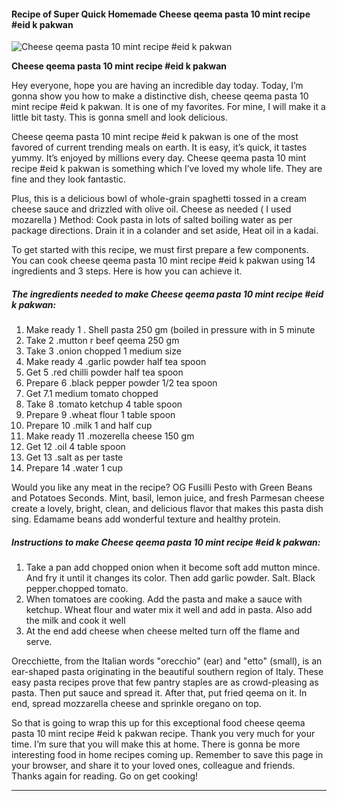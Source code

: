             

#### Recipe of Super Quick Homemade Cheese qeema pasta 10 mint recipe #eid k pakwan

![Cheese qeema pasta 10 mint recipe #eid k pakwan](https://img-global.cpcdn.com/recipes/399dea7c27d59747/751x532cq70/cheese-qeema-pasta-10-mint-recipe-eid-k-pakwan-recipe-main-photo.jpg)

**Cheese qeema pasta 10 mint recipe #eid k pakwan**

Hey everyone, hope you are having an incredible day today. Today, I’m gonna show you how to make a distinctive dish, cheese qeema pasta 10 mint recipe #eid k pakwan. It is one of my favorites. For mine, I will make it a little bit tasty. This is gonna smell and look delicious.

Cheese qeema pasta 10 mint recipe #eid k pakwan is one of the most favored of current trending meals on earth. It is easy, it’s quick, it tastes yummy. It’s enjoyed by millions every day. Cheese qeema pasta 10 mint recipe #eid k pakwan is something which I’ve loved my whole life. They are fine and they look fantastic.

Plus, this is a delicious bowl of whole-grain spaghetti tossed in a cream cheese sauce and drizzled with olive oil. Cheese as needed ( I used mozarella ) Method: Cook pasta in lots of salted boiling water as per package directions. Drain it in a colander and set aside, Heat oil in a kadai.

To get started with this recipe, we must first prepare a few components. You can cook cheese qeema pasta 10 mint recipe #eid k pakwan using 14 ingredients and 3 steps. Here is how you can achieve it.

##### The ingredients needed to make Cheese qeema pasta 10 mint recipe #eid k pakwan:

1.  Make ready 1 . Shell pasta 250 gm (boiled in pressure with in 5 minute
2.  Take 2 .mutton r beef qeema 250 gm
3.  Take 3 .onion chopped 1 medium size
4.  Make ready 4 .garlic powder half tea spoon
5.  Get 5 .red chilli powder half tea spoon
6.  Prepare 6 .black pepper powder 1/2 tea spoon
7.  Get 7.1 medium tomato chopped
8.  Take 8 .tomato ketchup 4 table spoon
9.  Prepare 9 .wheat flour 1 table spoon
10.  Prepare 10 .milk 1 and half cup
11.  Make ready 11 .mozerella cheese 150 gm
12.  Get 12 .oil 4 table spoon
13.  Get 13 .salt as per taste
14.  Prepare 14 .water 1 cup

Would you like any meat in the recipe? OG Fusilli Pesto with Green Beans and Potatoes Seconds. Mint, basil, lemon juice, and fresh Parmesan cheese create a lovely, bright, clean, and delicious flavor that makes this pasta dish sing. Edamame beans add wonderful texture and healthy protein.

##### Instructions to make Cheese qeema pasta 10 mint recipe #eid k pakwan:

1.  Take a pan add chopped onion when it become soft add mutton mince. And fry it until it changes its color. Then add garlic powder. Salt. Black pepper.chopped tomato.
2.  When tomatoes are cooking. Add the pasta and make a sauce with ketchup. Wheat flour and water mix it well and add in pasta. Also add the milk and cook it well
3.  At the end add cheese when cheese melted turn off the flame and serve.

Orecchiette, from the Italian words "orecchio" (ear) and "etto" (small), is an ear-shaped pasta originating in the beautiful southern region of Italy. These easy pasta recipes prove that few pantry staples are as crowd-pleasing as pasta. Then put sauce and spread it. After that, put fried qeema on it. In end, spread mozzarella cheese and sprinkle oregano on top.

So that is going to wrap this up for this exceptional food cheese qeema pasta 10 mint recipe #eid k pakwan recipe. Thank you very much for your time. I’m sure that you will make this at home. There is gonna be more interesting food in home recipes coming up. Remember to save this page in your browser, and share it to your loved ones, colleague and friends. Thanks again for reading. Go on get cooking!

* * *
